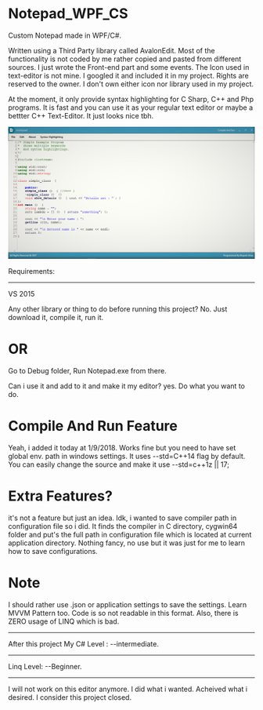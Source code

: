 # Notepad_WPF_CS
Custom Notepad made in WPF/C#. 

Written using a Third Party library called AvalonEdit. 
Most of the functionality is not coded by me rather copied and pasted from different sources. I just wrote the Front-end part
and some events. 
The Icon used in text-editor is not mine. I googled it and included it in my project. Rights are reserved to the owner. I don't own either 
icon nor library used in my project.


At the moment, it only provide syntax highlighting for C Sharp, C++ and Php programs.
It is fast and you can use it as your regular text editor or maybe a bettter C++ Text-Editor. It just looks nice tbh.

![alt text](https://github.com/mujeebishaque/Notepad_WPF_CS/blob/master/Resources/Screenshot%20(180).png)

Requirements:
___
VS 2015

Any other library or thing to do before running this project?
No. Just download it, compile it, run it. 

# OR

Go to Debug folder, Run Notepad.exe from there.

Can i use it and add to it and make it my editor?
yes. Do what you want to do.

# Compile And Run Feature
Yeah, i added it today at 1/9/2018. Works fine but you need to have set global env. path in windows settings. It uses --std=C++14 flag by default. You can easily change the source and make it use --std=c++1z || 17;

# Extra Features?
it's not a feature but just an idea. Idk, i wanted to save compiler path in configuration file so i did. It finds the compiler in C directory, cygwin64 folder and put's the full path in configuration file which is located at current application directory.
Nothing fancy, no use but it was just for me to learn how to save configurations. 
# Note
I should rather use .json or application settings to save the settings.
Learn MVVM Pattern too. Code is so not readable in this format. Also, there is ZERO usage of LINQ which is bad. 
___
After this project
My C# Level : --intermediate.
___ 
Linq Level: --Beginner.
___
I will not work on this editor anymore. I did what i wanted. Acheived what i desired. I consider this project closed.
